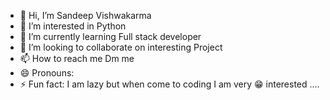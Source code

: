 - 👋 Hi, I’m Sandeep Vishwakarma
- 👀 I’m interested in Python 
- 🌱 I’m currently learning Full stack developer 
- 💞️ I’m looking to collaborate on interesting Project
- 📫 How to reach me Dm me
- 😄 Pronouns: 
- ⚡ Fun fact: I am lazy but when come to coding I am very 😁 interested ....

<!---
Sandeepmmv/Sandeepmmv is a ✨ special ✨ repository because its `README.md` (this file) appears on your GitHub profile.
You can click the Preview link to take a look at your changes.
--->
